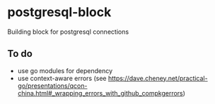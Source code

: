 # postgresql-block 
Building block for postgresql connections

## To do
- use go modules for dependency
- use context-aware errors (see https://dave.cheney.net/practical-go/presentations/qcon-china.html#_wrapping_errors_with_github_compkgerrors)
